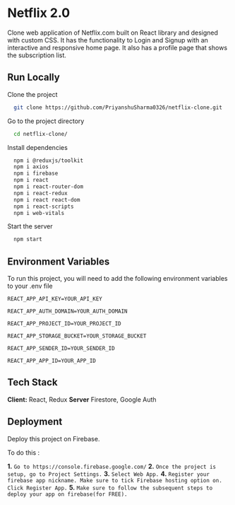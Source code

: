 
# Netflix 2.0

Clone web application of Netflix.com built on React library and designed with custom CSS. It has the functionality to Login and Signup with an interactive and responsive home page. It also has a profile page that shows the subscription list.


## Run Locally

Clone the project

```bash
  git clone https://github.com/PriyanshuSharma0326/netflix-clone.git
```

Go to the project directory

```bash
  cd netflix-clone/
```

Install dependencies

```bash
  npm i @reduxjs/toolkit
  npm i axios
  npm i firebase
  npm i react
  npm i react-router-dom
  npm i react-redux
  npm i react react-dom
  npm i react-scripts
  npm i web-vitals
```

Start the server

```bash
  npm start
```
## Environment Variables

To run this project, you will need to add the following environment variables to your .env file

`REACT_APP_API_KEY=YOUR_API_KEY`

`REACT_APP_AUTH_DOMAIN=YOUR_AUTH_DOMAIN`

`REACT_APP_PROJECT_ID=YOUR_PROJECT_ID`

`REACT_APP_STORAGE_BUCKET=YOUR_STORAGE_BUCKET`

`REACT_APP_SENDER_ID=YOUR_SENDER_ID`

`REACT_APP_APP_ID=YOUR_APP_ID`


## Tech Stack

**Client:** React, Redux
**Server** Firestore, Google Auth


## Deployment

Deploy this project on Firebase.

To do this :

**1.** `Go to https://console.firebase.google.com/`
**2.** `Once the project is setup, go to Project Settings.`
**3.** `Select Web App.`
**4.** `Register your firebase app nickname. Make sure to tick Firebase hosting option on. Click Register App.`
**5.** `Make sure to follow the subsequent steps to deploy your app on firebase(for FREE).`
